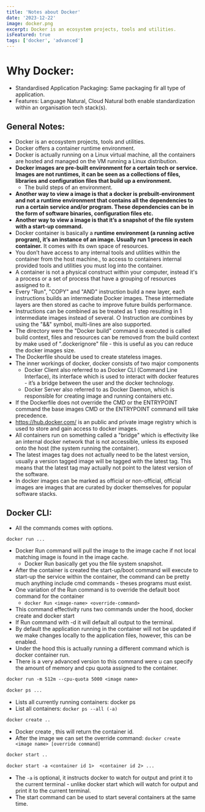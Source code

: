 ```yaml
---
title: 'Notes about Docker'
date: '2023-12-22'
image: docker.png
excerpt: Docker is an ecosystem projects, tools and utilities.
isFeatured: true
tags: ['docker', 'advanced']
---
```

# Why Docker:
-  Standardised Application Packaging: Same packaging fir all type of application.
-  Features: Language Natural, Cloud Natural both enable standardization within an organisation tech stack(s).
## General Notes:
- Docker is an ecosystem projects, tools and utilities.
- Docker offers a container runtime environment.
- Docker is actually running on a Linux virtual machine, all the containers are hosted and managed on the VM running a Linux distribution.  
- **Docker images are pre-built environment for a certain tech or service. Images are not runtimes, it can be seen as a collections of files, libraries and configuration files that build up a environment.** 
  - The build steps of an environment.
- **Another way to view a image is that a docker is prebuilt-environment and not a runtime environment that contains all the dependencies to run a certain service and/or program. These dependencies can be in the form of software binaries, configuration files etc.**    
- **Another way to view a image is that it’s a snapshot of the file system with a start-up command.**
- Docker container is basically a **runtime environment (a running active program), it’s an instance of an image. Usually run 1 process in each container.** It comes with its own space of resources.  
- You don’t have access to any internal tools and utilities within the container from the host machine., to access to containers internal provided tools and utilities you must log into the container.  
- A container is not a physical construct within your computer, instead it's a process or a set of process that have a grouping of resources assigned to it.  
- Every "Run", "COPY" and "AND" instruction build a new layer, each instructions builds an intermediate Docker images. These intermediate layers are then stored as cache to improve future builds performance.  
- Instructions can be combined as be treated as 1 step resulting in 1 intermediate images instead of several.
○ Instruction are combines by using the "&&" symbol, multi-lines are also supported.  
- The directory were the "Docker build" command is executed is called build context, files and resources can be removed from the build context by make used of ".dockerignore" file - this is useful as you can reduce the docker images size.
- The Dockerfile should be used to create stateless images.    
- The inner workings of docker, docker consists of two major components
  - Docker Client also referred to as Docker CLI (Command Line Interface), its interface which is used to interact with docker features - it’s a bridge between the user and the docker technology.  
  - Docker Server also referred to as Docker Daemon, which is responsible for creating image and running containers etc.
- If the Dockerfile does not override the CMD or the ENTRYPOINT command the base images CMD or the ENTRYPOINT command will take precedence.  
- https://hub.docker.com/ is an public and private image registry which is used to store and gain access to docker images.
- All containers run on something called a "bridge" which is effectivity like an internal docker network that is not accessible, unless its exposed onto the host (the system running the container).
- The latest images tag does not actually need to be the latest version, usually a version tagged image will be tagged with the latest tag. This means that the latest tag may actually not point to the latest version of the software.
- In docker images can be marked as official or non-official, official images are images that are curated by docker themselves for popular software stacks.

## Docker CLI:
- All the commands comes with options.
````dockerfile
docker run ...
````
- Docker Run command will pull the image to the image cache if not local matching image is found in the image cache. 
  - Docker Run basically get you the file system snapshot. 
- After the container is created the start-up/boot command will execute to start-up the service within the container, the command can be pretty much anything include cmd commands - theses programs must exist. 
- One variation of the Run command is to override the default boot command for the container
  - `docker Run <image-name> <override-command>` 
- This command effectivity runs two commands under the hood, docker create and docker start   
- If Run command with -d it will default all output to the terminal.  
- By default the application running in the container will not be updated if we make changes locally to the application files, however, this can be enabled. 
- Under the hood this is actually running a different command which is docker container run. 
- There is a very advanced version to this command were u can specify the amount of memory and cpu quota assigned to the container.  
````dockerfile
docker run -m 512m --cpu-quota 5000 <image name> 
````
````dockerfile
docker ps ...
````
- Lists all currently running containers: docker ps
- List all containers: `docker ps --all (-a)`

````dockerfile
docker create ..
````
- Docker create <image name>, this will return the container id.  
- After the image we can set the override command: `docker create <image name> [override command]`

````dockerfile
docker start ..
````
````dockerfile
docker start -a <container id 1>  <container id 2> ...
```` 
- The `-a` is optional, it instructs docker to watch for output and print it to the current terminal - unlike docker start which will watch for output and print it to the current terminal. 
- The start command can be used to start several containers at the same time.  

